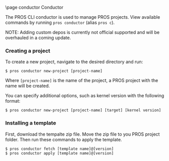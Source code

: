 \page conductor Conductor

The PROS CLI conductor is used to manage PROS projects. View available commands by running `pros conductor` (alias `pros c`).

NOTE: Adding custom depos is currently not official supported and will be overhauled in a coming update.

### Creating a project

To create a new project, navigate to the desired directory and run:

```
$ pros conductor new-project [project-name]
```

Where `[project-name]` is the name of the project, a PROS project with the name will be created.

You can specify additional options, such as kernel version with the following format:

```
$ pros conductor new-project [project-name] [target] [kernel version]
```

### Installing a template

First, download the tempalte zip file. Move the zip file to you PROS project folder. 
Then run these commands to apply the template.
```
$ pros conductor fetch [template name]@[version]
$ pros conductor apply [template name]@[version]
```


